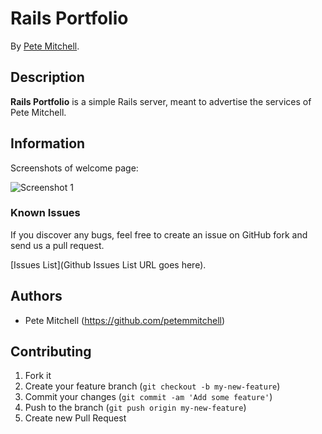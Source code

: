 # Rails Portfolio
<!-- If you'd like to use a logo instead uncomment this code and remove the text above this line

  ![Logo](URL to logo img file goes here)

-->

By [Pete Mitchell](https://github.com/petemmitchell).

<!-- [![Code Climate](Code Climate Badge IMG URL goes here)](Code Climate URL goes here) -->

## Description
**Rails Portfolio** is a simple Rails server, meant to advertise the services of Pete Mitchell.

<!-- ## Installation

Add it to your Gemfile:

```ruby
gem 'my_example_gem'
```

Run the following command to install it:

```console
bundle install
```

Run the generator:

```console
rails generate my_example_gem:install
```


## Usage

Usage explanation goes here

```erb
<%= your_code_goes @here do |f| %>
  <%= f.input :example %>
  <%= f.input :example %>
  <%= f.button :example %>
<% end %>
```


## Configuration

This block of text should explain how to configure your application:

`rails generate my_example_gem:install`
 -->

## Information

Screenshots of welcome page:

![Screenshot 1](http://www.dropbox.com/s/p36qmn6zgzi9lco/Screen%20Shot%202014-09-16%20at%209.29.26%20PM.png)

<!-- ![Screenshot 2](http://placekitten.com/400/300) -->


### Known Issues

If you discover any bugs, feel free to create an issue on GitHub fork and
send us a pull request.

[Issues List](Github Issues List URL goes here).

## Authors

* Pete Mitchell (https://github.com/petemmitchell)


## Contributing

1. Fork it
2. Create your feature branch (`git checkout -b my-new-feature`)
3. Commit your changes (`git commit -am 'Add some feature'`)
4. Push to the branch (`git push origin my-new-feature`)
5. Create new Pull Request


<!-- ## License -->
